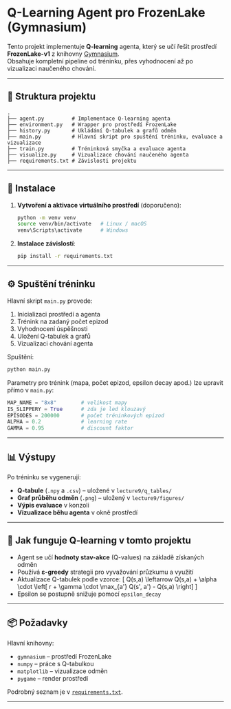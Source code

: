 # Q-Learning Agent pro FrozenLake (Gymnasium)

Tento projekt implementuje **Q-learning** agenta, který se učí řešit prostředí **FrozenLake-v1** z knihovny [Gymnasium](https://gymnasium.farama.org/).  
Obsahuje kompletní pipeline od tréninku, přes vyhodnocení až po vizualizaci naučeného chování.

---

## 📂 Struktura projektu

```
.
├── agent.py         # Implementace Q-learning agenta
├── environment.py   # Wrapper pro prostředí FrozenLake
├── history.py       # Ukládání Q-tabulek a grafů odměn
├── main.py          # Hlavní skript pro spuštění tréninku, evaluace a vizualizace
├── train.py         # Tréninková smyčka a evaluace agenta
├── visualize.py     # Vizualizace chování naučeného agenta
├── requirements.txt # Závislosti projektu
```

---

## 🚀 Instalace

1. **Vytvoření a aktivace virtuálního prostředí** (doporučeno):
   ```bash
   python -m venv venv
   source venv/bin/activate   # Linux / macOS
   venv\Scripts\activate      # Windows
   ```

2. **Instalace závislostí**:
   ```bash
   pip install -r requirements.txt
   ```

---

## ⚙️ Spuštění tréninku

Hlavní skript `main.py` provede:
1. Inicializaci prostředí a agenta  
2. Trénink na zadaný počet epizod  
3. Vyhodnocení úspěšnosti  
4. Uložení Q-tabulek a grafů  
5. Vizualizaci chování agenta

Spuštění:
```bash
python main.py
```

Parametry pro trénink (mapa, počet epizod, epsilon decay apod.) lze upravit přímo v `main.py`:
```python
MAP_NAME = "8x8"        # velikost mapy
IS_SLIPPERY = True      # zda je led klouzavý
EPISODES = 200000       # počet tréninkových epizod
ALPHA = 0.2             # learning rate
GAMMA = 0.95            # discount faktor
```

---

## 📊 Výstupy

Po tréninku se vygenerují:
- **Q-tabule** (`.npy` a `.csv`) – uložené v `lecture9/q_tables/`
- **Graf průběhu odměn** (`.png`) – uložený v `lecture9/figures/`
- **Výpis evaluace** v konzoli
- **Vizualizace běhu agenta** v okně prostředí

---

## 🧠 Jak funguje Q-learning v tomto projektu
- Agent se učí **hodnoty stav-akce** (Q-values) na základě získaných odměn
- Používá **ε-greedy** strategii pro vyvažování průzkumu a využití
- Aktualizace Q-tabulek podle vzorce:
  \[
  Q(s,a) \leftarrow Q(s,a) + \alpha \cdot \left[ r + \gamma \cdot \max_{a'} Q(s', a') - Q(s,a) \right]
  \]
- Epsilon se postupně snižuje pomocí `epsilon_decay`

---

## 📦 Požadavky
Hlavní knihovny:
- `gymnasium` – prostředí FrozenLake
- `numpy` – práce s Q-tabulkou
- `matplotlib` – vizualizace odměn
- `pygame` – render prostředí

Podrobný seznam je v [`requirements.txt`](requirements.txt).

---

